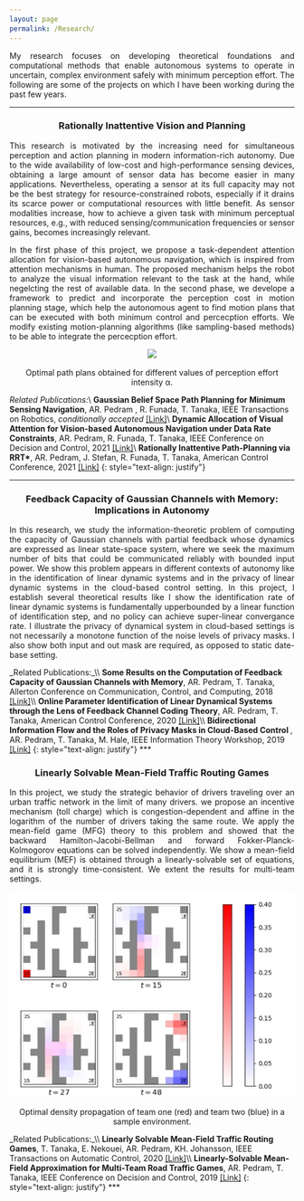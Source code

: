 ```yaml
---
layout: page
permalink: /Research/
---
```



<p align = "justify"> My research focuses on developing theoretical foundations and computational methods that enable autonomous systems to operate 
in uncertain, complex environment safely with minimum  perception effort.
The following are some of the projects on which I have been working during the past few years.</p>


***
<center> <h3>Rationally Inattentive Vision and Planning </h3> </center>
<p align = "justify">
This research is motivated by the increasing need for simultaneous perception and action planning in modern information-rich autonomy. Due to the wide availability of low-cost and high-performance sensing devices, 
obtaining a large amount of sensor data has become easier in many applications. Nevertheless, operating a sensor at its full capacity may not be the best strategy for resource-constrained robots, especially if it drains 
its scarce power or computational resources with little benefit. As sensor modalities increase, how to achieve a given task with minimum perceptual resources, e.g., with reduced sensing/communication frequencies or sensor gains, becomes increasingly relevant. 
</p>
<p align = "justify">
In the first phase of this project, we propose a task-dependent attention allocation for vision-based autonomous navigation, which is inspired from attention mechanisms in human. The proposed mechanism helps the robot to analyze the visual information
relevant to the task at the hand, while negelcting the rest of available data. In the second phase, we develope a framework to predict and incorporate the perception cost in motion planning stage, which help the autonomous agent to find motion plans
that can be executed with both minimum control and percecption efforts. We modify existing motion-planning algorithms (like sampling-based methods) to be able to integrate the percecption effort.    
</p>
<p align="center">
<img src="../capture.png" width="800" />
</p>
<p align="center">
Optimal path plans obtained for different values of perception effort intensity &alpha;.
</p>

<span style="line-height: 0;">_Related Publications:_</span>\\
<b> Gaussian Belief Space Path Planning for Minimum Sensing Navigation</b>,  AR. Pedram , R. Funada, T. Tanaka, IEEE Transactions on Robotics, <i>conditionally accepted</i> <a href = 'https://arxiv.org/pdf/2109.13976.pdf'>[Link]</a>\\
<b>Dynamic Allocation of Visual Attention for Vision-based Autonomous Navigation under Data Rate Constraints</b>, AR. Pedram, R. Funada, T. Tanaka, IEEE Conference on Decision and Control, 2021 <a href='https://ieeexplore.ieee.org/stamp/stamp.jsp?arnumber=9683570)\\'>[Link]</a>\\
<b>Rationally Inattentive Path-Planning via RRT*</b>, AR. Pedram, J. Stefan, R. Funada, T. Tanaka, American Control Conference, 2021 <a href='https://ieeexplore.ieee.org/stamp/stamp.jsp?arnumber=9483305'>[Link]</a>
{: style="text-align: justify"}
***

<center> <h3> Feedback Capacity of Gaussian Channels with Memory: Implications in Autonomy </h3> </center>
<p align = "justify">
In this research, we study the information-theoretic problem of computing the capacity of  Gaussian channels with partial feedback whose dynamics are expressed as linear state-space system, where we seek the maximum
number of bits that could be communicated reliably with bounded input power.
We show this problem appears in different contexts of autonomy like in the identification of linear dynamic systems and in the privacy of linear dynamic
systems in the cloud-based control setting. In this project, I establish several theoretical results like I show the identification rate of linear dynamic systems is fundamentally upperbounded by a linear function of identification step, 
and no policy can achieve super-linear convergance rate.  I  illustrate the privacy of dynamical system in cloud-based settings is not necessarily a monotone function of the noise levels of privacy masks. I also show both input and out mask are required, as opposed to static
date-base setting.  
</p>
<span style="line-height: 0;">_Related Publications:_</span>\\
<b> Some Results on the Computation of Feedback Capacity of Gaussian Channels with Memory</b>, AR. Pedram, T. Tanaka, Allerton Conference on Communication, Control,
and Computing, 2018 <a href='https://ieeexplore.ieee.org/stamp/stamp.jsp?arnumber=8636014 '>[Link]</a>\\
<b>Online Parameter Identification of Linear Dynamical Systems through the Lens of Feedback Channel Coding Theory</b>, AR. Pedram, T. Tanaka,  American Control Conference, 2020  <a href='https://ieeexplore.ieee.org/stamp/stamp.jsp?arnumber=9147986)\\'>[Link]</a>\\
<b> Bidirectional Information Flow and the Roles of Privacy Masks in Cloud-Based Control </b>, AR. Pedram, T. Tanaka, M. Hale, IEEE Information Theory Workshop, 2019 <a href='https://ieeexplore.ieee.org/stamp/stamp.jsp?arnumber=8989371)\\'>[Link]</a>
{: style="text-align: justify"}
***

<center> <h3>Linearly Solvable Mean-Field Traffic Routing Games</h3> </center>
<p align = "justify"> In this project, we study the strategic behavior of drivers traveling over an urban traffic network in the limit of many drivers.
we propose an incentive mechanism (toll charge) which is congestion-dependent and affine in the logarithm of the number of drivers taking the same route. We apply the mean-field game (MFG) 
theory to this problem and showed that the backward Hamilton-Jacobi-Bellman and forward Fokker-Planck-Kolmogorov equations can be solved independently. We show a mean-field equilibrium (MEF) is 
obtained through a linearly-solvable set of equations, and it is strongly time-consistent.  We extent the results for multi-team settings. 
</p>
<p align="center">
<img src="game.png" width="600" />
</p>
<p align="center">
Optimal density propagation of team one (red) and team two (blue) in a sample environment.
</p>
<span style="line-height: 0;">_Related Publications:_</span>\\
<b>Linearly Solvable Mean-Field Traffic Routing Games</b>, T. Tanaka, E. Nekouei, AR. Pedram, KH. Johansson, IEEE Transactions on Automatic Control, 2020 <a href='https://ieeexplore.ieee.org/stamp/stamp.jsp?arnumber=9061051)\\'>[Link]</a>\\
<b> Linearly-Solvable Mean-Field Approximation for Multi-Team Road Traffic Games</b>, AR. Pedram, T. Tanaka, IEEE Conference on Decision and Control, 2019 <a href='https://ieeexplore.ieee.org/stamp/stamp.jsp?arnumber=9029579)\\'>[Link]</a>
{: style="text-align: justify"}
***



